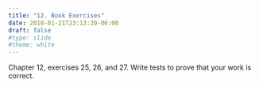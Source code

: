 ```yaml
---
title: "12. Book Exercises"
date: 2018-01-21T23:13:20-06:00
draft: false
#type: slide
#theme: white
---
```


Chapter 12, exercises 25, 26, and 27. Write tests to prove that your work is correct.
